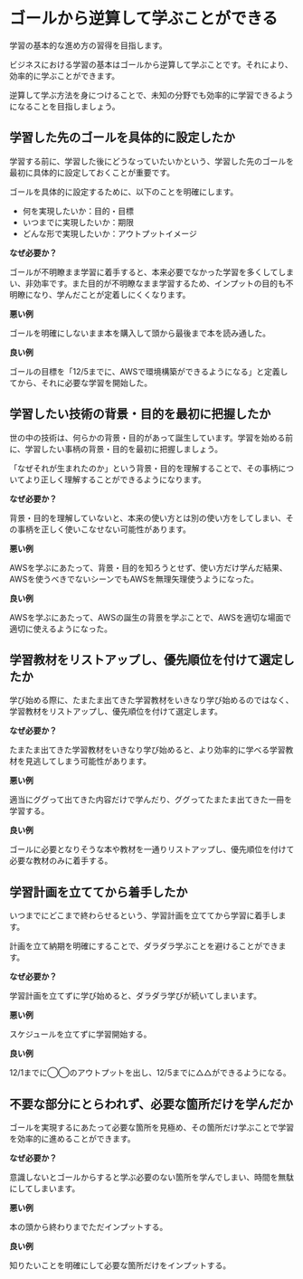 # ゴールから逆算して学ぶことができる

学習の基本的な進め方の習得を目指します。

ビジネスにおける学習の基本はゴールから逆算して学ぶことです。それにより、効率的に学ぶことができます。

逆算して学ぶ方法を身につけることで、未知の分野でも効率的に学習できるようになることを目指しましょう。

## 学習した先のゴールを具体的に設定したか

学習する前に、学習した後にどうなっていたいかという、学習した先のゴールを最初に具体的に設定しておくことが重要です。

ゴールを具体的に設定するために、以下のことを明確にします。

- 何を実現したいか：目的・目標
- いつまでに実現したいか：期限
- どんな形で実現したいか：アウトプットイメージ

**なぜ必要か？**

ゴールが不明瞭まま学習に着手すると、本来必要でなかった学習を多くしてしまい、非効率です。また目的が不明瞭なまま学習するため、インプットの目的も不明瞭になり、学んだことが定着しにくくなります。

**悪い例**

ゴールを明確にしないまま本を購入して頭から最後まで本を読み通した。

**良い例**

ゴールの目標を「12/5までに、AWSで環境構築ができるようになる」と定義してから、それに必要な学習を開始した。

## 学習したい技術の背景・目的を最初に把握したか

世の中の技術は、何らかの背景・目的があって誕生しています。学習を始める前に、学習したい事柄の背景・目的を最初に把握しましょう。

「なぜそれが生まれたのか」という背景・目的を理解することで、その事柄についてより正しく理解することができるようになります。

**なぜ必要か？**

背景・目的を理解していないと、本来の使い方とは別の使い方をしてしまい、その事柄を正しく使いこなせない可能性があります。

**悪い例**

AWSを学ぶにあたって、背景・目的を知ろうとせず、使い方だけ学んだ結果、AWSを使うべきでないシーンでもAWSを無理矢理使うようになった。

**良い例**

AWSを学ぶにあたって、AWSの誕生の背景を学ぶことで、AWSを適切な場面で適切に使えるようになった。

## 学習教材をリストアップし、優先順位を付けて選定したか

学び始める際に、たまたま出てきた学習教材をいきなり学び始めるのではなく、学習教材をリストアップし、優先順位を付けて選定します。

**なぜ必要か？**

たまたま出てきた学習教材をいきなり学び始めると、より効率的に学べる学習教材を見逃してしまう可能性があります。

**悪い例**

適当にググって出てきた内容だけで学んだり、ググってたまたま出てきた一冊を学習する。

**良い例**

ゴールに必要となりそうな本や教材を一通りリストアップし、優先順位を付けて必要な教材のみに着手する。

## 学習計画を立ててから着手したか

いつまでにどこまで終わらせるという、学習計画を立ててから学習に着手します。

計画を立て納期を明確にすることで、ダラダラ学ぶことを避けることができます。

**なぜ必要か？**

学習計画を立てずに学び始めると、ダラダラ学びが続いてしまいます。

**悪い例**

スケジュールを立てずに学習開始する。

**良い例**

12/1までに◯◯のアウトプットを出し、12/5までに△△ができるようになる。

## 不要な部分にとらわれず、必要な箇所だけを学んだか

ゴールを実現するにあたって必要な箇所を見極め、その箇所だけ学ぶことで学習を効率的に進めることができます。

**なぜ必要か？**

意識しないとゴールからすると学ぶ必要のない箇所を学んでしまい、時間を無駄にしてしまいます。

**悪い例**

本の頭から終わりまでただインプットする。

**良い例**

知りたいことを明確にして必要な箇所だけをインプットする。
